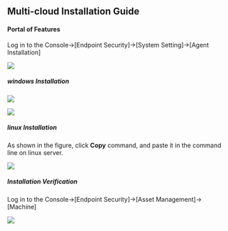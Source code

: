 ## Multi-cloud Installation Guide

#### Portal of Features

Log in to the Console->[Endpoint Security]->[System Setting]->[Agent Installation] 

![](../../../../image/Endpoint-Security/mcloudinstallAgent.png)

##### windows Installation

![](../../../../image/Endpoint-Security/mcloudinstallAgent-win1.png)

![](../../../../image/Endpoint-Security/mcloudinstallAgent-win2.png)

##### linux Installation

As shown in the figure, click **Copy** command, and paste it in the command line on linux server.

![](https://github.com/jdcloudcom/cn/blob/edit/image/Endpoint-Security/mcloudinstallAgent-liunx1.png)

##### Installation Verification

Log in to the Console->[Endpoint Security]->[Asset Management]->[Machine] 

![](../../../../image/Endpoint-Security/mcloudinstallAgent-check.png)


